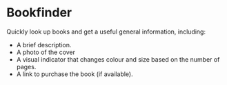 # Bookfinder

Quickly look up books and get a useful general information, including:
* A brief description.
* A photo of the cover
* A visual indicator that changes colour and size based on the number of pages.
* A link to purchase the book (if available).
